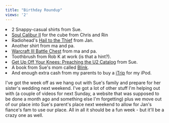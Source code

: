 ```yaml
---
title: "Birthday Roundup"
views: '2'
---
```

<li>2 Snappy-casual shirts from Sue.</li>
<li><a HREF="http://www.amazon.ca/exec/obidos/ASIN/B00008H2IS/farawsoclos0a-20">Soul Calibur II</a> for the cube from Chris and Rin</li>
<li>Radiohead's <a HREF="http://www.amazon.ca/exec/obidos/ASIN/B00009NOF4/farawsoclos0a-20">Hail to the Thief</a> from Jan.</li>
<li>Another shirt from ma and pa.</li>
<li><a HREF="http://www.amazon.ca/exec/obidos/ASIN/B00009ECGK/farawsoclos0a-20">Warcraft III Battle Chest</a> from ma and pa.</li>
<li>Toothbrush from Rob K at work (is that a hint?).</li>
<li><a HREF="http://www.amazon.ca/exec/obidos/ASIN/1561012238/farawsoclos0a-20">Get Up Off Your Knees: Preaching the U2 Catalog</a> from Sue.</li>
<li>A book from Sue's mom called <a HREF="http://www.amazon.ca/exec/obidos/ASIN/084994371X/farawsoclos0a-20">Blink</a>.</li>
<li>And enough extra cash from my parents to buy a <a href="http://www.griffintechnology.com/products/itrip/">iTrip</a> for my iPod.</li>
<p>I've got the week off as we hang out with Sue's family and prepare for her sister's wedding next weekend.  I've got a lot of other stuff I'm helping out with (a couple of videos for next Sunday, a website that was supposed to be done a month ago and something else I'm forgetting) plus we move out of our place into Sue's parent's place next weekend to allow for Jan's fiance's fam to use our place.  All in all it should be a fun week - but it'll be a crazy one as well.</p>
